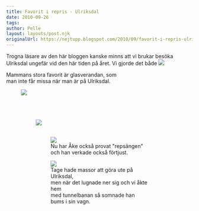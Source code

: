 ```yaml
---
title: Favorit i repris - Ulriksdal
date: 2010-09-26
tags: 	
author: Pelle
layout: layouts/post.njk
originalUrl: https://nejtupp.blogspot.com/2010/09/favorit-i-repris-ulriksdal.html
---
```


Trogna läsare av den här bloggen kanske minns att vi brukar besöka Ulriksdal ungefär vid den här tiden på året. Vi gjorde det både <img src="../../../img/2010/09/Ulriksdal-_MG_4430.jpg"><br>
	<figcaption>Mammans stora favorit är glasverandan, som<br>man inte får missa när man är på Ulriksdal.</figcaption>
</figure>

<figure>
<img src="../../../img/2010/09/Ulriksdal-_MG_4408.jpg"><br><br><br><br></div><figure>
	<img src="../../../img/2010/09/Ulriksdal-_MG_4418.jpg"><br><br></div><figure>
	<img src="../../../img/2010/09/Ulriksdal-_MG_4452.jpg"><br>
	<figcaption>Nu har Åke också provat "repsängen" och han verkade också förtjust.</figcaption>
</figure>

<figure>
	<img src="../../../img/2010/09/Ulriksdal-_MG_4465.jpg"><br>
	<figcaption>Tage hade massor att göra ute på Ulriksdal,<br>men när det lugnade ner sig och vi åkte hem<br>med tunnelbanan så somnade han bums i sin vagn.</figcaption>
</figure>
